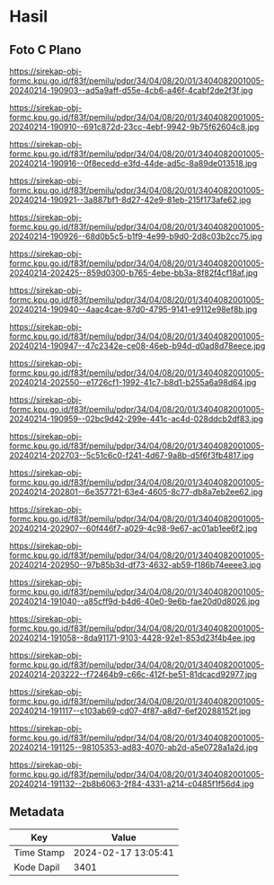 # Hasil

## Foto C Plano

https://sirekap-obj-formc.kpu.go.id/f83f/pemilu/pdpr/34/04/08/20/01/3404082001005-20240214-190903--ad5a9aff-d55e-4cb6-a46f-4cabf2de2f3f.jpg

https://sirekap-obj-formc.kpu.go.id/f83f/pemilu/pdpr/34/04/08/20/01/3404082001005-20240214-190910--691c872d-23cc-4ebf-9942-9b75f62604c8.jpg

https://sirekap-obj-formc.kpu.go.id/f83f/pemilu/pdpr/34/04/08/20/01/3404082001005-20240214-190916--0f8ecedd-e3fd-44de-ad5c-8a89de013518.jpg

https://sirekap-obj-formc.kpu.go.id/f83f/pemilu/pdpr/34/04/08/20/01/3404082001005-20240214-190921--3a887bf1-8d27-42e9-81eb-215f173afe62.jpg

https://sirekap-obj-formc.kpu.go.id/f83f/pemilu/pdpr/34/04/08/20/01/3404082001005-20240214-190926--68d0b5c5-b1f9-4e99-b9d0-2d8c03b2cc75.jpg

https://sirekap-obj-formc.kpu.go.id/f83f/pemilu/pdpr/34/04/08/20/01/3404082001005-20240214-202425--859d0300-b765-4ebe-bb3a-8f82f4cf18af.jpg

https://sirekap-obj-formc.kpu.go.id/f83f/pemilu/pdpr/34/04/08/20/01/3404082001005-20240214-190940--4aac4cae-87d0-4795-9141-e9112e98ef8b.jpg

https://sirekap-obj-formc.kpu.go.id/f83f/pemilu/pdpr/34/04/08/20/01/3404082001005-20240214-190947--47c2342e-ce08-46eb-b94d-d0ad8d78eece.jpg

https://sirekap-obj-formc.kpu.go.id/f83f/pemilu/pdpr/34/04/08/20/01/3404082001005-20240214-202550--e1726cf1-1992-41c7-b8d1-b255a6a98d64.jpg

https://sirekap-obj-formc.kpu.go.id/f83f/pemilu/pdpr/34/04/08/20/01/3404082001005-20240214-190959--02bc9d42-299e-441c-ac4d-028ddcb2df83.jpg

https://sirekap-obj-formc.kpu.go.id/f83f/pemilu/pdpr/34/04/08/20/01/3404082001005-20240214-202703--5c51c6c0-f241-4d67-9a8b-d5f6f3fb4817.jpg

https://sirekap-obj-formc.kpu.go.id/f83f/pemilu/pdpr/34/04/08/20/01/3404082001005-20240214-202801--6e357721-63e4-4605-8c77-db8a7eb2ee62.jpg

https://sirekap-obj-formc.kpu.go.id/f83f/pemilu/pdpr/34/04/08/20/01/3404082001005-20240214-202907--60f446f7-a029-4c98-9e67-ac01ab1ee6f2.jpg

https://sirekap-obj-formc.kpu.go.id/f83f/pemilu/pdpr/34/04/08/20/01/3404082001005-20240214-202950--97b85b3d-df73-4632-ab59-f186b74eeee3.jpg

https://sirekap-obj-formc.kpu.go.id/f83f/pemilu/pdpr/34/04/08/20/01/3404082001005-20240214-191040--a85cff9d-b4d6-40e0-9e6b-fae20d0d8026.jpg

https://sirekap-obj-formc.kpu.go.id/f83f/pemilu/pdpr/34/04/08/20/01/3404082001005-20240214-191058--8da91171-9103-4428-92e1-853d23f4b4ee.jpg

https://sirekap-obj-formc.kpu.go.id/f83f/pemilu/pdpr/34/04/08/20/01/3404082001005-20240214-203222--f72464b9-c66c-412f-be51-81dcacd92977.jpg

https://sirekap-obj-formc.kpu.go.id/f83f/pemilu/pdpr/34/04/08/20/01/3404082001005-20240214-191117--c103ab69-cd07-4f87-a8d7-6ef20288152f.jpg

https://sirekap-obj-formc.kpu.go.id/f83f/pemilu/pdpr/34/04/08/20/01/3404082001005-20240214-191125--98105353-ad83-4070-ab2d-a5e0728a1a2d.jpg

https://sirekap-obj-formc.kpu.go.id/f83f/pemilu/pdpr/34/04/08/20/01/3404082001005-20240214-191132--2b8b6063-2f84-4331-a214-c0485f1f56d4.jpg


## Metadata

| Key        | Value               |
| ---------- | ------------------- |
| Time Stamp | 2024-02-17 13:05:41 |
| Kode Dapil | 3401                |



